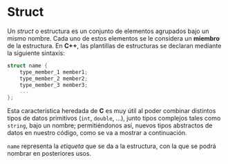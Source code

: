 # Struct

Un _struct_ o estructura es un conjunto de elementos agrupados bajo un mismo nombre. Cada uno de estos elementos se le considera un **miembro** de la estructura. En **C++**, las plantillas de estructuras se declaran mediante la siguiente sintaxis:

```cpp
struct name {
    type_member_1 member1;
    type_member_2 member2;
    type_member_3 member3;
    ...
};
```

Esta característica heredada de **C** es muy útil al poder combinar distintos tipos de datos primitivos (`int`, `double`, ...), junto tipos complejos tales como `string`, bajo un nombre; permitiéndonos así, nuevos tipos abstractos de datos en nuestro código, como se va a mostrar a continuación. 

`name` representa la _etiqueta_ que se da a la estructura, con la que se podrá nombrar en posteriores usos.
